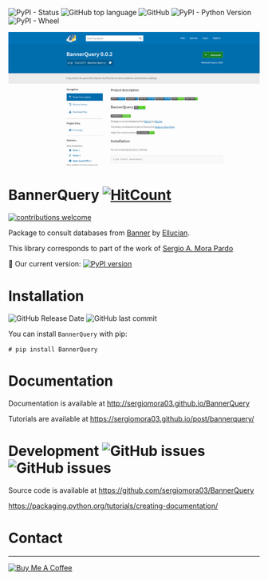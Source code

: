 ![PyPI - Status](https://img.shields.io/pypi/status/Bannerquery) ![GitHub top language](https://img.shields.io/github/languages/top/sergiomora03/BannerQuery) ![GitHub](https://img.shields.io/github/license/sergiomora03/BannerQuery) ![PyPI - Python Version](https://img.shields.io/pypi/pyversions/Bannerquery) ![PyPI - Wheel](https://img.shields.io/pypi/wheel/BannerQuery)

![](img/BannerQuery.png)

# BannerQuery [![HitCount](http://hits.dwyl.com/sergiomora03/BannerQuery.svg)](http://hits.dwyl.com/sergiomora03/BannerQuery)

[![contributions welcome](https://img.shields.io/badge/contributions-welcome-brightgreen.svg?style=flat)](https://github.com/sergiomora03/BannerQuery/issues) 

Package to consult databases from [Banner](https://www.ellucian.com/es/soluciones/ellucian-banner) by [Ellucian](https://www.ellucian.com/es).

This library corresponds to part of the work of [Sergio A. Mora Pardo](https://sergiomora03.github.io/)

👶 Our current version: [![PyPI version](https://badge.fury.io/py/BannerQuery.svg)](https://badge.fury.io/py/BannerQuery) 

# Installation

![GitHub Release Date](https://img.shields.io/github/release-date/sergiomora03/BannerQuery) ![GitHub last commit](https://img.shields.io/github/last-commit/sergiomora03/BannerQuery)

You can install ```BannerQuery``` with pip:

```
# pip install BannerQuery
```

# Documentation

Documentation is available at http://sergiomora03.github.io/BannerQuery

Tutorials are available at https://sergiomora03.github.io/post/bannerquery/

# Development ![GitHub issues](https://img.shields.io/github/issues/sergiomora03/BannerQuery) ![GitHub issues](https://img.shields.io/github/issues-raw/sergiomora03/BannerQuery) 

Source code is available at https://github.com/sergiomora03/BannerQuery

https://packaging.python.org/tutorials/creating-documentation/

# Contact

<div class="github-card" data-github="sergiomora03" data-width="400" data-height="150" data-theme="default"></div>
<script src="//cdn.jsdelivr.net/github-cards/latest/widget.js"></script>

---

<a href="https://www.buymeacoffee.com/sergiomorapardo" target="_blank"><img src="https://cdn.buymeacoffee.com/buttons/default-orange.png" alt="Buy Me A Coffee" style="height: 51px !important;width: 217px !important;" ></a>

